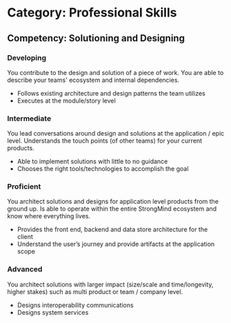 # Category: Professional Skills
## Competency: Solutioning and Designing

### Developing
You contribute to the design and solution of a piece of work.  You are able to describe your teams' ecosystem and internal dependencies.
* Follows existing architecture and design patterns the team utilizes
* Executes at the module/story level

### Intermediate
You lead conversations around design and solutions at the application / epic level. Understands the touch points (of other teams) for your current products.
* Able to implement solutions with little to no guidance
* Chooses the right tools/technologies to accomplish the goal

### Proficient
You architect solutions and designs for application level products from the ground up. Is able to operate within the entire StrongMind ecosystem and know where everything lives.
* Provides the front end, backend and data store architecture for the client
* Understand the user’s journey and provide artifacts at the application scope

### Advanced
You architect solutions with larger impact (size/scale and time/longevity, higher stakes) such as multi product or team / company level.
* Designs interoperability communications
* Designs system services
